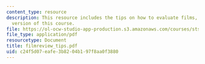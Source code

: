 ```yaml
---
content_type: resource
description: This resource includes the tips on how to evaluate films, from the 1999
  version of this course.
file: https://ol-ocw-studio-app-production.s3.amazonaws.com/courses/sts-001-technology-in-american-history-spring-2006/c24f5d07eafe3b8204b197f8aa0f3880_filmreview_tips.pdf
file_type: application/pdf
resourcetype: Document
title: filmreview_tips.pdf
uid: c24f5d07-eafe-3b82-04b1-97f8aa0f3880
---
```

